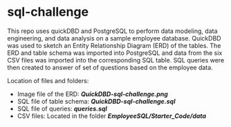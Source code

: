 # sql-challenge
This repo uses quickDBD and PostgreSQL to perform data modeling, data engineering, and data analysis on a sample employee database. QuickDBD was used to sketch an Entity Relationship Diagram (ERD) of the tables. The ERD and table schema was imported into PostgreSQL and data from the six CSV files was imported into the corresponding SQL table. SQL queries were then created to answer of set of questions based on the employee data.

Location of files and folders:
- Image file of the ERD: ***QuickDBD-sql-challenge.png***
- SQL file of table schema: ***QuickDBD-sql-challenge.sql***
- SQL file of queries: ***queries.sql***
- CSV files: Located in the folder ***EmployeeSQL/Starter_Code/data***
